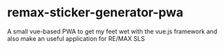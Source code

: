 # remax-sticker-generator-pwa
A small vue-based PWA to get my feet wet with the vue.js framework and also make an useful application for RE/MAX SLS
